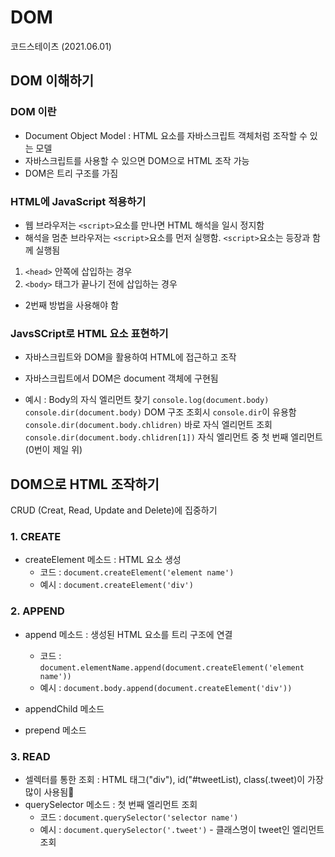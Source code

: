 # DOM
코드스테이츠 (2021.06.01)

## DOM 이해하기

### DOM 이란
- Document Object Model : HTML 요소를 자바스크립트 객체처럼 조작할 수 있는 모델
- 자바스크립트를 사용할 수 있으면 DOM으로 HTML 조작 가능
- DOM은 트리 구조를 가짐

### HTML에 JavaScript 적용하기
- 웹 브라우저는 ```<script>```요소를 만나면 HTML 해석을 일시 정지함
- 해석을 멈춘 브라우저는 ```<script>```요소를 먼저 실행함. ```<script>```요소는 등장과 함께 실행됨

1. ```<head>``` 안쪽에 삽입하는 경우
2. ```<body>``` 태그가 끝나기 전에 삽입하는 경우
- 2번째 방법을 사용해야 함

### JavsSCript로 HTML 요소 표현하기
- 자바스크립트와 DOM을 활용하여 HTML에 접근하고 조작
- 자바스크립트에서 DOM은 document 객체에 구현됨

- 예시 : Body의 자식 엘리먼트 찾기
  ```console.log(document.body)```
  ```console.dir(document.body)``` DOM 구조 조회시 ```console.dir```이 유용함
  ```console.dir(document.body.chlidren)``` 바로 자식 엘리먼트 조회
  ```console.dir(document.body.chlidren[1])``` 자식 엘리먼트 중 첫 번째 엘리먼트 (0번이 제일 위)


## DOM으로 HTML 조작하기
CRUD (Creat, Read, Update and Delete)에 집중하기

### 1. CREATE 
- createElement 메소드 : HTML 요소 생성
  - 코드 : ```document.createElement('element name')```
  - 예시 : ```document.createElement('div')```

### 2. APPEND 
- append 메소드 : 생성된 HTML 요소를 트리 구조에 연결
  - 코드 : ```document.elementName.append(document.createElement('element name'))```
  - 예시 : ```document.body.append(document.createElement('div'))```
- appendChild 메소드

- prepend 메소드

### 3. READ
- 셀렉터를 통한 조회 : HTML 태그("div"), id("#tweetList), class(.tweet)이 가장 많이 사용됨
- querySelector 메소드 : 첫 번째 엘리먼트 조회
  - 코드 : ```document.querySelector('selector name')```
  - 예시 : ```document.querySelector('.tweet')``` - 클래스명이 tweet인 엘리먼트 조회
